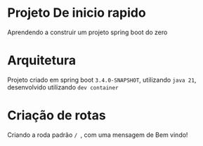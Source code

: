 # Projeto De inicio rapido

Aprendendo a construir um projeto spring boot do zero

# Arquitetura

Projeto criado em spring boot ```3.4.0-SNAPSHOT```, utilizando ```java 21```, 
desenvolvido utilizando ```dev container ```

# Criação de rotas

Criando a roda padrão ```/ ```, com uma mensagem de Bem vindo!
